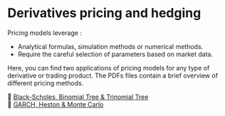 # Derivatives pricing and hedging 

Pricing models leverage :

* Analytical formulas, simulation methods or numerical methods.
* Require the careful selection of parameters based on market data.
  
Here, you can find two applications of pricing models for any type of derivative or trading product. The PDFs files contain a brief overview of different pricing methods. 

📄 [Black-Scholes, Binomial Tree & Trinomial Tree](options_pricing.pdf) \
📄 [GARCH, Heston & Monte Carlo](options_pricing.pdf)



